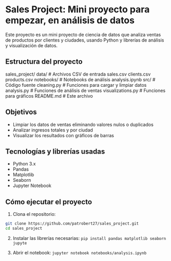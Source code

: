 # Sales Project: Mini proyecto para empezar, en análisis de datos

Este proyecto es un mini proyecto de ciencia de datos que analiza ventas de productos por clientes y ciudades, usando Python y librerías de análisis y visualización de datos.

## Estructura del proyecto

sales_project/
    data/                 # Archivos CSV de entrada
        sales.csv
        clients.csv
        products.csv
    notebooks/            # Notebooks de análisis
        analysis.ipynb
    src/                  # Código fuente
        cleaning.py       # Funciones para cargar y limpiar datos
        analysis.py       # Funciones de análisis de ventas
        visualizations.py # Funciones para gráficos
    README.md             # Este archivo


## Objetivos

- Limpiar los datos de ventas eliminando valores nulos o duplicados
- Analizar ingresos totales y por ciudad
- Visualizar los resultados con gráficos de barras

## Tecnologías y librerías usadas

- Python 3.x
- Pandas
- Matplotlib
- Seaborn
- Jupyter Notebook

## Cómo ejecutar el proyecto

1. Clona el repositorio:

```bash
git clone https://github.com/patrobert27/sales_project.git
cd sales_project
```
2. Instalar las librerías necesarias:
```pip install pandas matplotlib seaborn jupyte```

3. Abrir el notebook:
```jupyter notebook notebooks/analysis.ipynb```



